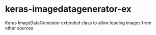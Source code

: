 # keras-imagedatagenerator-ex
Keras ImageDataGenerator extended class to allow loading images from other sources
